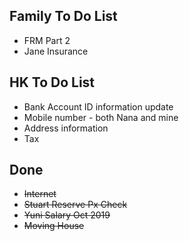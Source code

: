 ## Family To Do List

- FRM Part 2
- Jane Insurance
## HK To Do List

- Bank Account ID information update
- Mobile number - both Nana and mine
- Address information
- Tax

## Done

- ~~Internet~~
- ~~Stuart Reserve Px Check~~
- ~~Yuni Salary Oct 2019~~
- ~~Moving House~~